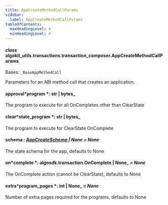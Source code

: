 ```yaml
---
title: AppCreateMethodCallParams
sidebar:
  label: AppCreateMethodCallParams
tableOfContents:
  maxHeadingLevel: 4
  minHeadingLevel: 4
---
```


#### _class_ algokit_utils.transactions.transaction_composer.AppCreateMethodCallParams

Bases: `_BaseAppMethodCall`

Parameters for an ABI method call that creates an application.

#### approval*program *: str | bytes\_

The program to execute for all OnCompletes other than ClearState

#### clear*state_program *: str | bytes\_

The program to execute for ClearState OnComplete

#### schema _: [AppCreateSchema](AppCreateSchema.md#algokit_utils.transactions.transaction_composer.AppCreateSchema) | None_ _= None_

The state schema for the app, defaults to None

#### on*complete *: algosdk.transaction.OnComplete | None\_ _= None_

The OnComplete action (cannot be ClearState), defaults to None

#### extra*program_pages *: int | None\_ _= None_

Number of extra pages required for the programs, defaults to None
